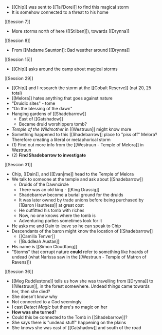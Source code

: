 - [[Chip]] was sent to [[Tal'Dorei]] to find this magical storm
- It is somehow connected to a threat to his home

[[Session 7]]
- More storms north of here ([[Stilben]]), towards [[Drynna]]

[[Session 8]]
- From [[Madame Saunton]]: Bad weather around [[Drynna]]

[[Session 15]]
* [[Chip]] asks around the camp about magical storms

[[Session 29]]
- [[Chip]] and I research the storm at the [[Cobalt Reserve]] (nat 20, 25 total)
- [[Melora]] hates anything that goes against nature
- "Druidic sites" - tome
- "On the blessing of the dawn"
- Hanging gardens of [[Shadebarrow]]
	- East of [[Gatshadow]]
	- Became druid worshippers tomb?
- *Temple of the Wildmother* in [[Westruun]] might know more
- Something happened to this [[Shadebarrow]] place to "piss off" Melora? Therefore creating a literal or metaphorical storm
- (1) Find out more info from the [[Westruun - Temple of Melora]]  in Westruun
- (2) **Find Shadebarrow to investigate**

[[Session 31]]
- Chip, [[Dain]], and [[Evan|me]] head to the Temple of Melora
- We talk to someone at the temple and ask about [[Shadebarrow]]
	- Druids of the Dawncircle
	- There was an old king - [[King Drassig]]
	- Shadebarrow become a burial ground for the druids
	- It was later owned by trade unions before being purchased by [[Baron Hauthess]] at great cost
	- He outfitted his tomb with riches
	- Now, no one knows where the tomb is
	- Adventuring parties sometimes look for it
- He asks me and Dain to leave so he can speak to Chip
- Descendants of the baron might know the location of [[Shadebarrow]]
	- [[Camilla Tenver]]
	- [[Buddleah Austan]]
- His name is [[Simon Cloudfang]]
- "Storms" that corrupt nature **could** refer to something like hoards of undead (what Narissa saw in the [[Westruun - Temple of Matron of Ravens]])

[[Session 36]]
- [[Meg Ruddlestone]] tells us how she was travelling from [[Drynna]] to [[Westruun]], in the forest somewhere. Undead things came towards her, then she died?
- She doesn't know why
- Not connected to a God seemingly
- I cast *Detect Magic* but there's no magic on her
- **How was she turned**?
- Could this be connected to the Tomb in [[Shadebarrow]]?
- She says there is "undead stuff" happening on the plains
- She knows she was east of [[Gatshadow]] and south of the road